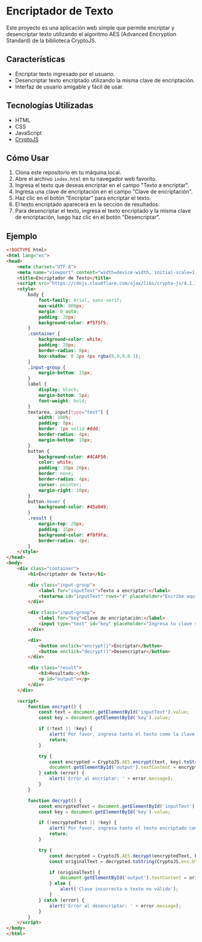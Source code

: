 # Encriptador de Texto

Este proyecto es una aplicación web simple que permite encriptar y desencriptar texto utilizando el algoritmo AES (Advanced Encryption Standard) de la biblioteca CryptoJS.

## Características

- Encriptar texto ingresado por el usuario.
- Desencriptar texto encriptado utilizando la misma clave de encriptación.
- Interfaz de usuario amigable y fácil de usar.

## Tecnologías Utilizadas

- HTML
- CSS
- JavaScript
- [CryptoJS](https://cdnjs.cloudflare.com/ajax/libs/crypto-js/4.1.1/crypto-js.min.js)

## Cómo Usar

1. Clona este repositorio en tu máquina local.
2. Abre el archivo `index.html` en tu navegador web favorito.
3. Ingresa el texto que deseas encriptar en el campo "Texto a encriptar".
4. Ingresa una clave de encriptación en el campo "Clave de encriptación".
5. Haz clic en el botón "Encriptar" para encriptar el texto.
6. El texto encriptado aparecerá en la sección de resultados.
7. Para desencriptar el texto, ingresa el texto encriptado y la misma clave de encriptación, luego haz clic en el botón "Desencriptar".

## Ejemplo

```html
<!DOCTYPE html>
<html lang="es">
<head>
    <meta charset="UTF-8">
    <meta name="viewport" content="width=device-width, initial-scale=1.0">
    <title>Encriptador de Texto</title>
    <script src="https://cdnjs.cloudflare.com/ajax/libs/crypto-js/4.1.1/crypto-js.min.js"></script>
    <style>
        body {
            font-family: Arial, sans-serif;
            max-width: 800px;
            margin: 0 auto;
            padding: 20px;
            background-color: #f5f5f5;
        }
        .container {
            background-color: white;
            padding: 20px;
            border-radius: 8px;
            box-shadow: 0 2px 4px rgba(0,0,0,0.1);
        }
        .input-group {
            margin-bottom: 15px;
        }
        label {
            display: block;
            margin-bottom: 5px;
            font-weight: bold;
        }
        textarea, input[type="text"] {
            width: 100%;
            padding: 8px;
            border: 1px solid #ddd;
            border-radius: 4px;
            margin-bottom: 10px;
        }
        button {
            background-color: #4CAF50;
            color: white;
            padding: 10px 20px;
            border: none;
            border-radius: 4px;
            cursor: pointer;
            margin-right: 10px;
        }
        button:hover {
            background-color: #45a049;
        }
        .result {
            margin-top: 20px;
            padding: 15px;
            background-color: #f8f9fa;
            border-radius: 4px;
        }
    </style>
</head>
<body>
    <div class="container">
        <h1>Encriptador de Texto</h1>

        <div class="input-group">
            <label for="inputText">Texto a encriptar:</label>
            <textarea id="inputText" rows="4" placeholder="Escribe aquí el texto que deseas encriptar..."></textarea>
        </div>

        <div class="input-group">
            <label for="key">Clave de encriptación:</label>
            <input type="text" id="key" placeholder="Ingresa tu clave secreta">
        </div>

        <div>
            <button onclick="encrypt()">Encriptar</button>
            <button onclick="decrypt()">Desencriptar</button>
        </div>

        <div class="result">
            <h3>Resultado:</h3>
            <p id="output"></p>
        </div>
    </div>

    <script>
        function encrypt() {
            const text = document.getElementById('inputText').value;
            const key = document.getElementById('key').value;

            if (!text || !key) {
                alert('Por favor, ingresa tanto el texto como la clave');
                return;
            }

            try {
                const encrypted = CryptoJS.AES.encrypt(text, key).toString();
                document.getElementById('output').textContent = encrypted;
            } catch (error) {
                alert('Error al encriptar: ' + error.message);
            }
        }

        function decrypt() {
            const encryptedText = document.getElementById('inputText').value;
            const key = document.getElementById('key').value;

            if (!encryptedText || !key) {
                alert('Por favor, ingresa tanto el texto encriptado como la clave');
                return;
            }

            try {
                const decrypted = CryptoJS.AES.decrypt(encryptedText, key);
                const originalText = decrypted.toString(CryptoJS.enc.Utf8);

                if (originalText) {
                    document.getElementById('output').textContent = originalText;
                } else {
                    alert('Clave incorrecta o texto no válido');
                }
            } catch (error) {
                alert('Error al desencriptar: ' + error.message);
            }
        }
    </script>
</body>
</html>
